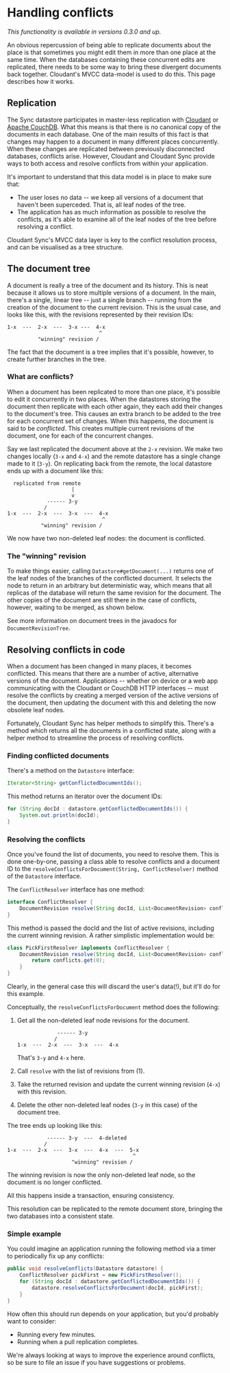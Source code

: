 # Handling conflicts

_This functionality is available in versions 0.3.0 and up._

An obvious repercussion of being able to replicate documents about the place
is that sometimes you might edit them in more than one place at the same time.
When the databases containing these concurrent edits are replicated, there needs
to be some way to bring these divergent documents back together. Cloudant's
MVCC data-model is used to do this. This page describes how it works.

## Replication

The Sync datastore participates in master-less replication with
[Cloudant][cloudant]
or [Apache CouchDB][couch]. What this means is that there is no canonical
copy of the documents in each database. One of the main results of this
fact is that changes may happen to a document in many different places
concurrently. When these changes are replicated between previously
disconnected databases, conflicts arise. However, Cloudant and Cloudant
Sync provide ways to both access and resolve conflicts from within
your application.

It's important to understand that this data model is in place to make sure
that:

- The user loses no data -- we keep all versions of a document that
  haven't been superceded. That is, all leaf nodes of the tree.
- The application has as much information as possible to resolve the
  conflicts, as it's able to examine all of the leaf nodes of the
  tree before resolving a conflict.

Cloudant Sync's MVCC data layer is key to the conflict resolution process,
and can be visualised as a tree structure.

[couch]: http://couchdb.org/
[cloudant]: https://cloudant.com/

## The document tree

A document is really a tree of the document and its history. This is neat
because it allows us to store multiple versions of a document. In the main,
there's a single, linear tree -- just a single branch -- running from the
creation of the document to the current revision. This is the usual case,
and looks like this, with the revisions represented by their revision IDs:

```
1-x  ---  2-x  ---  3-x ---  4-x
                              ^
          "winning" revision /
```

The fact that the document
is a tree implies that it's possible, however, to create further branches
in the tree.

### What are conflicts?

When a document has been replicated to more than one place, it's possible to
edit it concurrently in two places. When the datastores storing the document
then replicate with each other again, they each add their changes to the
document's tree. This causes an extra branch to be added to the tree for
each concurrent set of changes. When this happens, the document is said to be
_conflicted_. This creates multiple current revisions of the document, one for
each of the concurrent changes.

Say we last replicated the document above at the `2-x` revision. We make
two changes locally (`3-x` and `4-x`) and the remote datastore has a single
change made to it (`3-y`). On replicating back from the remote, the local
datastore ends up with a document like this:

```
  replicated from remote
                     |
                     v
             ------ 3-y
            /
1-x  ---  2-x  ---  3-x  ---  4-x
                               ^
           "winning" revision /
```

We now have two non-deleted leaf nodes: the document is conflicted.

### The "winning" revision

To make things easier, calling `Datastore#getDocument(...)` returns one of
the leaf nodes of the branches of the conflicted document. It selects the
node to return in an arbitrary but deterministic way, which means that all
replicas of the database will return the same revision for the document. The
other copies of the document are still there in the case of conflicts,
however, waiting to be merged, as shown below.

See more information on document trees in the javadocs for
`DocumentRevisionTree`.

## Resolving conflicts in code

When a document has been changed in many places, it becomes
conflicted. This means that there are a number of active, alternative
versions of the document. Applications -- whether on device or a web app
communicating with the Cloudant or CouchDB HTTP interfaces -- must
resolve the conflicts by creating a merged version of the active versions
of the document, then updating the document with this and deleting the now
obsolete leaf nodes.

Fortunately, Cloudant Sync has helper methods to simplify this. There's
a method which returns all the documents in a conflicted state, along with
a helper method to streamline the process of resolving conflicts.

### Finding conflicted documents

There's a method on the `Datastore` interface:

```java
Iterator<String> getConflictedDocumentIds();
```

This method returns an iterator over the document IDs:

```java
for (String docId : datastore.getConflictedDocumentIds()) {
    System.out.println(docId);
}
```

### Resolving the conflicts

Once you've found the list of documents, you need to resolve them. This is
done one-by-one, passing a class able to resolve conflicts and a document
ID to the `resolveConflictsForDocument(String, ConflictResolver)` method
of the `Datastore` interface.

The `ConflictResolver` interface has one method:

```java
interface ConflictResolver {
    DocumentRevision resolve(String docId, List<DocumentRevision> conflicts);
}
```

This method is passed the docId and the list of active revisions, including
the current winning revision. A rather simplistic implementation would be:

```java
class PickFirstResolver implements ConflictResolver {
    DocumentRevision resolve(String docId, List<DocumentRevision> conflicts) {
        return conflicts.get(0);
    }
}
```

Clearly, in the general case this will discard the user's data(!),
but it'll do for this example.

Conceptually, the `resolveConflictsForDocument` method does the following:

1. Get all the non-deleted leaf node revisions for the document.

    ```
                 ------ 3-y
                /
    1-x  ---  2-x  ---  3-x  ---  4-x
    ```

    That's `3-y` and `4-x` here.

2. Call `resolve` with the list of revisions from (1).
3. Take the returned revision and update the current winning revision (`4-x`)
   with this revision.
4. Delete the other non-deleted leaf nodes (`3-y` in this case) of the
   document tree.

The tree ends up looking like this:

```
             ------ 3-y  ---  4-deleted
            /
1-x  ---  2-x  ---  3-x  ---  4-x  ---  5-x
                                         ^
                     "winning" revision /
```

The winning revision is now the only non-deleted leaf node, so the document
is no longer conflicted.

All this happens inside a transaction, ensuring consistency.

This resolution can be replicated to the remote document store, bringing
the two databases into a consistent state.

### Simple example

You could imagine an application running the following method
via a timer to periodically fix up any conflicts:

```java
public void resolveConflicts(Datastore datastore) {
    ConflictResolver pickFirst = new PickFirstResolver();
    for (String docId : datastore.getConflictedDocumentIds()) {
        datastore.resolveConflictsForDocument(docId, pickFirst);
    }
}
```

How often this should run depends on your application, but you'd probably
want to consider:

- Running every few minutes.
- Running when a pull replication completes.

We're always looking at ways to improve the experience around conflicts,
so be sure to file an issue if you have suggestions or problems.
